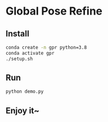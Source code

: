 # Global Pose Refine

## Install

```bash
conda create -n gpr python=3.8
conda activate gpr
./setup.sh
```

## Run

```bash
python demo.py
```

## Enjoy it~


